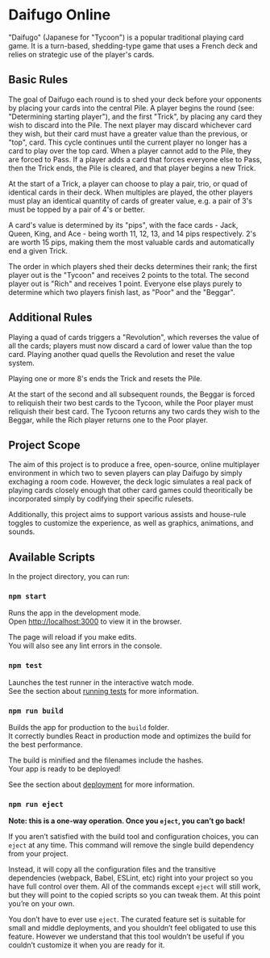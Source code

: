 # Daifugo Online

"Daifugo" (Japanese for "Tycoon") is a popular traditional playing card game.  It is a turn-based, shedding-type game that uses a French deck and relies on strategic use of the player's cards.

## Basic Rules

The goal of Daifugo each round is to shed your deck before your opponents by placing your cards into the central Pile.  A player begins the round (see: "Determining starting player"), and the first "Trick", by placing any card they wish to discard into the Pile.  The next player may discard whichever card they wish, but their card must have a greater value than the previous, or "top", card.  This cycle continues until the current player no longer has a card to play over the top card.  When a player cannot add to the Pile, they are forced to Pass.  If a player adds a card that forces everyone else to Pass, then the Trick ends, the Pile is cleared, and that player begins a new Trick.

At the start of a Trick, a player can choose to play a pair, trio, or quad of identical cards in their deck.  When multiples are played, the other players must play an identical quantity of cards of greater value, e.g. a pair of 3's must be topped by a pair of 4's or better.

A card's value is determined by its "pips", with the face cards - Jack, Queen, King, and Ace - being worth 11, 12, 13, and 14 pips respectively.  2's are worth 15 pips, making them the most valuable cards and automatically end a given Trick.  

The order in which players shed their decks determines their rank; the first player out is the "Tycoon" and receives 2 points to the total.  The second player out is "Rich" and receives 1 point.  Everyone else plays purely to determine which two players finish last, as "Poor" and the "Beggar".

## Additional Rules

Playing a quad of cards triggers a "Revolution", which reverses the value of all the cards; players must now discard a card of lower value than the top card.  Playing another quad quells the Revolution and reset the value system.

Playing one or more 8's ends the Trick and resets the Pile.

At the start of the second and all subsequent rounds, the Beggar is forced to reliquish their two best cards to the Tycoon, while the Poor player must reliquish their best card.  The Tycoon returns any two cards they wish to the Beggar, while the Rich player returns one to the Poor player.

## Project Scope

The aim of this project is to produce a free, open-source, online multiplayer environment in which two to seven players can play Daifugo by simply exchaging a room code.  However, the deck logic simulates a real pack of playing cards closely enough that other card games could theoritically be incorporated simply by codifying their specific rulesets.

Additionally, this project aims to support various assists and house-rule toggles to customize the experience, as well as graphics, animations, and sounds.

## Available Scripts

In the project directory, you can run:

### `npm start`

Runs the app in the development mode.\
Open [http://localhost:3000](http://localhost:3000) to view it in the browser.

The page will reload if you make edits.\
You will also see any lint errors in the console.

### `npm test`

Launches the test runner in the interactive watch mode.\
See the section about [running tests](https://facebook.github.io/create-react-app/docs/running-tests) for more information.

### `npm run build`

Builds the app for production to the `build` folder.\
It correctly bundles React in production mode and optimizes the build for the best performance.

The build is minified and the filenames include the hashes.\
Your app is ready to be deployed!

See the section about [deployment](https://facebook.github.io/create-react-app/docs/deployment) for more information.

### `npm run eject`

**Note: this is a one-way operation. Once you `eject`, you can’t go back!**

If you aren’t satisfied with the build tool and configuration choices, you can `eject` at any time. This command will remove the single build dependency from your project.

Instead, it will copy all the configuration files and the transitive dependencies (webpack, Babel, ESLint, etc) right into your project so you have full control over them. All of the commands except `eject` will still work, but they will point to the copied scripts so you can tweak them. At this point you’re on your own.

You don’t have to ever use `eject`. The curated feature set is suitable for small and middle deployments, and you shouldn’t feel obligated to use this feature. However we understand that this tool wouldn’t be useful if you couldn’t customize it when you are ready for it.